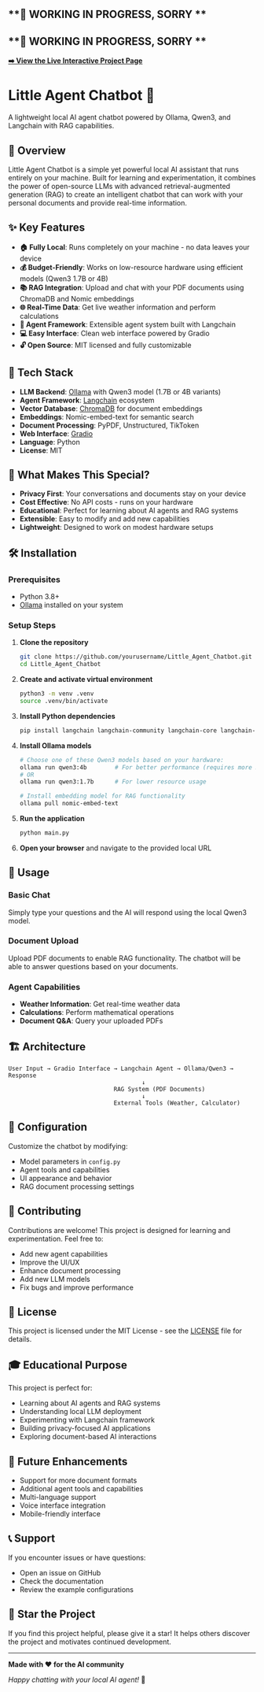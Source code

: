 ## **🚀 WORKING IN PROGRESS, SORRY **
## **🚀 WORKING IN PROGRESS, SORRY **

**[➡️ View the Live Interactive Project Page](https://ricard1406.github.io/Little_Agent_Chatbot)**

# Little Agent Chatbot 🤖

A lightweight local AI agent chatbot powered by Ollama, Qwen3, and Langchain with RAG capabilities.

## 🌟 Overview

Little Agent Chatbot is a simple yet powerful local AI assistant that runs entirely on your machine. Built for learning and experimentation, it combines the power of open-source LLMs with advanced retrieval-augmented generation (RAG) to create an intelligent chatbot that can work with your personal documents and provide real-time information.

## ✨ Key Features

- **🏠 Fully Local**: Runs completely on your machine - no data leaves your device
- **💰 Budget-Friendly**: Works on low-resource hardware using efficient models (Qwen3 1.7B or 4B)
- **📚 RAG Integration**: Upload and chat with your PDF documents using ChromaDB and Nomic embeddings
- **🌐 Real-Time Data**: Get live weather information and perform calculations
- **🔧 Agent Framework**: Extensible agent system built with Langchain
- **💻 Easy Interface**: Clean web interface powered by Gradio
- **🔓 Open Source**: MIT licensed and fully customizable

## 🚀 Tech Stack

- **LLM Backend**: [Ollama](https://ollama.ai/) with Qwen3 model (1.7B or 4B variants)
- **Agent Framework**: [Langchain](https://python.langchain.com/) ecosystem
- **Vector Database**: [ChromaDB](https://www.trychroma.com/) for document embeddings
- **Embeddings**: Nomic-embed-text for semantic search
- **Document Processing**: PyPDF, Unstructured, TikToken
- **Web Interface**: [Gradio](https://gradio.app/)
- **Language**: Python
- **License**: MIT

## 🎯 What Makes This Special?

- **Privacy First**: Your conversations and documents stay on your device
- **Cost Effective**: No API costs - runs on your hardware
- **Educational**: Perfect for learning about AI agents and RAG systems
- **Extensible**: Easy to modify and add new capabilities
- **Lightweight**: Designed to work on modest hardware setups

## 🛠️ Installation

### Prerequisites
- Python 3.8+
- [Ollama](https://ollama.ai/) installed on your system

### Setup Steps

1. **Clone the repository**
   ```bash
   git clone https://github.com/yourusername/Little_Agent_Chatbot.git
   cd Little_Agent_Chatbot
   ```

2. **Create and activate virtual environment**
   ```bash
   python3 -m venv .venv
   source .venv/bin/activate
   ```

3. **Install Python dependencies**
   ```bash
   pip install langchain langchain-community langchain-core langchain-ollama chromadb sentence-transformers pypdf python-dotenv unstructured[pdf] tiktoken gradio
   ```

4. **Install Ollama models**
   ```bash
   # Choose one of these Qwen3 models based on your hardware:
   ollama run qwen3:4b        # For better performance (requires more RAM)
   # OR
   ollama run qwen3:1.7b      # For lower resource usage
   
   # Install embedding model for RAG functionality
   ollama pull nomic-embed-text
   ```

5. **Run the application**
   ```bash
   python main.py
   ```

6. **Open your browser** and navigate to the provided local URL

## 📖 Usage

### Basic Chat
Simply type your questions and the AI will respond using the local Qwen3 model.

### Document Upload
Upload PDF documents to enable RAG functionality. The chatbot will be able to answer questions based on your documents.

### Agent Capabilities
- **Weather Information**: Get real-time weather data
- **Calculations**: Perform mathematical operations
- **Document Q&A**: Query your uploaded PDFs

## 🏗️ Architecture

```
User Input → Gradio Interface → Langchain Agent → Ollama/Qwen3 → Response
                                      ↓
                              RAG System (PDF Documents)
                                      ↓
                              External Tools (Weather, Calculator)
```

## 🔧 Configuration

Customize the chatbot by modifying:
- Model parameters in `config.py`
- Agent tools and capabilities
- UI appearance and behavior
- RAG document processing settings

## 🤝 Contributing

Contributions are welcome! This project is designed for learning and experimentation. Feel free to:
- Add new agent capabilities
- Improve the UI/UX
- Enhance document processing
- Add new LLM models
- Fix bugs and improve performance

## 📝 License

This project is licensed under the MIT License - see the [LICENSE](LICENSE) file for details.

## 🎓 Educational Purpose

This project is perfect for:
- Learning about AI agents and RAG systems
- Understanding local LLM deployment
- Experimenting with Langchain framework
- Building privacy-focused AI applications
- Exploring document-based AI interactions

## 🔮 Future Enhancements

- Support for more document formats
- Additional agent tools and capabilities
- Multi-language support
- Voice interface integration
- Mobile-friendly interface

## 📞 Support

If you encounter issues or have questions:
- Open an issue on GitHub
- Check the documentation
- Review the example configurations

## 🌟 Star the Project

If you find this project helpful, please give it a star! It helps others discover the project and motivates continued development.

---

**Made with ❤️ for the AI community**

*Happy chatting with your local AI agent!* 🚀
